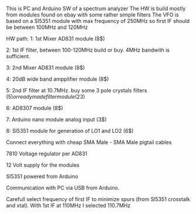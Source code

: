 This is PC and Arduino SW of a spectrum analyzer
The HW is build mostly from modules found on ebay with some rather simple filters
The VFO is based on a SI5351 module with max frequency of 250MHz so first IF should be between 100MHz and 120MHz

HW path:
1: 1st Mixer AD831 module (8$)

2: 1st IF filter, between 100-120MHz build or buy. 4MHz bandwith is sufficient.

3: 2nd Mixer AD831 module (8$)

4: 20dB wide band ampplifier module (8$)

5: 2nd IF filter at 10.7MHz. buy some 3 pole crystals filters (5$) or ready made filter module (23$)

6: AD8307 module (8$)

7: Arduino nano module analog input (3$)

8: SI5351 module for generation of LO1 and LO2 (6$)


Connect everything with cheap SMA Male - SMA Male pigtail cables 

7810 Voltage regulator per AD831

12 Volt supply for the modules

SI5351 powered from Arduino

Communication with PC via USB from Arduino.

Carefull select frequency of first IF to minimize spurs (from SI5351 crosstalk and xtal).
With 1st IF at 110MHz I selected 110.7MHz

